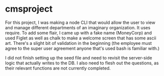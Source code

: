 # cmsproject

For this project, I was making a node CLI that would allow the user to view and manage different departments of an imaginary organization. It uses require. To add some flair, I came up with a fake name (MoneyCorp) and used Figlet as well as chalk to make a welcome screen that has some ascii art. There's a slight bit of validation in the beginning (the employee must agree to the super user agreement anyone that's used bash is familiar with.)


I did not finish setting up the seed file and need to revisit the server-side logic that actually writes to the DB. I also need to flesh out the questions, as their relevant functions are not currently completed. 